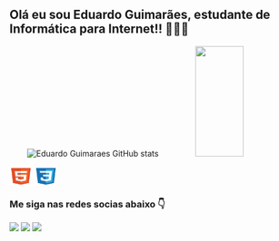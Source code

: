 ## Olá eu sou Eduardo Guimarães, estudante de Informática para Internet!! 🍃👨‍💻

<!-- Seção de estatísticas do GitHub -->
<div align="center">  
  <img width="49%" height="195px" src="https://github-readme-stats.vercel.app/api?username=Eduardo-Guimaraes1480&show_icons=true&count_private=true&hide_border=true&title_color=9BA4B5&icon_color=394867&text_color=c9d1d9&bg_color=0d1117&theme=merko" alt="Eduardo Guimaraes GitHub stats" /> 
  <img width="41%" height="195px" src="https://github-readme-stats.vercel.app/api/top-langs/?username=Eduardo-Guimaraes1480&layout=compact&hide_border=true&title_color=394867&text_color=9BA4B5&bg_color=0d1117&theme=merko" />
</div>

<!-- Seção das Linguagens de Programação -->
<div style="display: inline_block"><br>
  <img align="center" alt="Dudu-HTML" height="30" width="40" src="https://raw.githubusercontent.com/devicons/devicon/master/icons/html5/html5-original.svg">
  <img align="center" alt="Dudu-CSS" height="30" width="40" src="https://raw.githubusercontent.com/devicons/devicon/master/icons/css3/css3-original.svg">
</div>

### Me siga nas redes socias abaixo 👇
 <!-- Seção de redes sociais -->
<div> 
  <a href="https://youtube.com/@dudheloco?si=BtLEb5z-sl8eoPt7" target="_blank"><img src="https://img.shields.io/badge/YouTube-FF0000?style=for-the-badge&logo=youtube&logoColor=white" target="_blank"></a>
  <a href="https://www.instagram.com/duduguikk_/" target="_blank"><img src="https://img.shields.io/badge/-Instagram-%23E4405F?style=for-the-badge&logo=instagram&logoColor=white" target="_blank"></a>
  <a href = "mailto: dudulindo1480@gmail.com"><img src="https://img.shields.io/badge/-Gmail-%23333?style=for-the-badge&logo=gmail&logoColor=white" target="_blank"></a>
</div>
